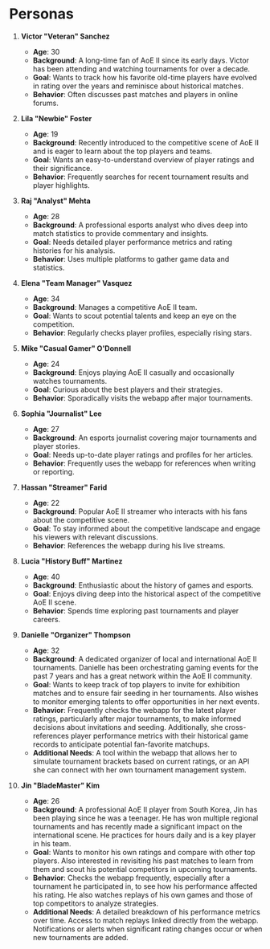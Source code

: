 # Personas

1. **Victor "Veteran" Sanchez**
   - **Age**: 30
   - **Background**: A long-time fan of AoE II since its early days. Victor has
     been attending and watching tournaments for over a decade.
   - **Goal**: Wants to track how his favorite old-time players have evolved in
     rating over the years and reminisce about historical matches.
   - **Behavior**: Often discusses past matches and players in online forums.

1. **Lila "Newbie" Foster**
   - **Age**: 19
   - **Background**: Recently introduced to the competitive scene of AoE II and
     is eager to learn about the top players and teams.
   - **Goal**: Wants an easy-to-understand overview of player ratings and their
     significance.
   - **Behavior**: Frequently searches for recent tournament results and player
     highlights.

1. **Raj "Analyst" Mehta**
   - **Age**: 28
   - **Background**: A professional esports analyst who dives deep into match
     statistics to provide commentary and insights.
   - **Goal**: Needs detailed player performance metrics and rating histories
     for his analysis.
   - **Behavior**: Uses multiple platforms to gather game data and statistics.

1. **Elena "Team Manager" Vasquez**
   - **Age**: 34
   - **Background**: Manages a competitive AoE II team.
   - **Goal**: Wants to scout potential talents and keep an eye on the
     competition.
   - **Behavior**: Regularly checks player profiles, especially rising stars.

1. **Mike "Casual Gamer" O'Donnell**
   - **Age**: 24
   - **Background**: Enjoys playing AoE II casually and occasionally watches
     tournaments.
   - **Goal**: Curious about the best players and their strategies.
   - **Behavior**: Sporadically visits the webapp after major tournaments.

1. **Sophia "Journalist" Lee**
   - **Age**: 27
   - **Background**: An esports journalist covering major tournaments and player
     stories.
   - **Goal**: Needs up-to-date player ratings and profiles for her articles.
   - **Behavior**: Frequently uses the webapp for references when writing or
     reporting.

1. **Hassan "Streamer" Farid**
   - **Age**: 22
   - **Background**: Popular AoE II streamer who interacts with his fans about
     the competitive scene.
   - **Goal**: To stay informed about the competitive landscape and engage his
     viewers with relevant discussions.
   - **Behavior**: References the webapp during his live streams.

1. **Lucia "History Buff" Martinez**
   - **Age**: 40
   - **Background**: Enthusiastic about the history of games and esports.
   - **Goal**: Enjoys diving deep into the historical aspect of the competitive
     AoE II scene.
   - **Behavior**: Spends time exploring past tournaments and player careers.

1. **Danielle "Organizer" Thompson**
   - **Age**: 32
   - **Background**: A dedicated organizer of local and international AoE II
     tournaments. Danielle has been orchestrating gaming events for the past 7
     years and has a great network within the AoE II community.
   - **Goal**: Wants to keep track of top players to invite for exhibition
     matches and to ensure fair seeding in her tournaments. Also wishes to
     monitor emerging talents to offer opportunities in her next events.
   - **Behavior**: Frequently checks the webapp for the latest player ratings,
     particularly after major tournaments, to make informed decisions about
     invitations and seeding. Additionally, she cross-references player
     performance metrics with their historical game records to anticipate
     potential fan-favorite matchups.
   - **Additional Needs**: A tool within the webapp that allows her to simulate
     tournament brackets based on current ratings, or an API she can connect
     with her own tournament management system.

1. **Jin "BladeMaster" Kim**
   - **Age**: 26
   - **Background**: A professional AoE II player from South Korea, Jin has been
     playing since he was a teenager. He has won multiple regional tournaments
     and has recently made a significant impact on the international scene. He
     practices for hours daily and is a key player in his team.
   - **Goal**: Wants to monitor his own ratings and compare with other top
     players. Also interested in revisiting his past matches to learn from them
     and scout his potential competitors in upcoming tournaments.
   - **Behavior**: Checks the webapp frequently, especially after a tournament
     he participated in, to see how his performance affected his rating. He also
     watches replays of his own games and those of top competitors to analyze
     strategies.
   - **Additional Needs**: A detailed breakdown of his performance metrics over
     time. Access to match replays linked directly from the webapp.
     Notifications or alerts when significant rating changes occur or when new
     tournaments are added.
